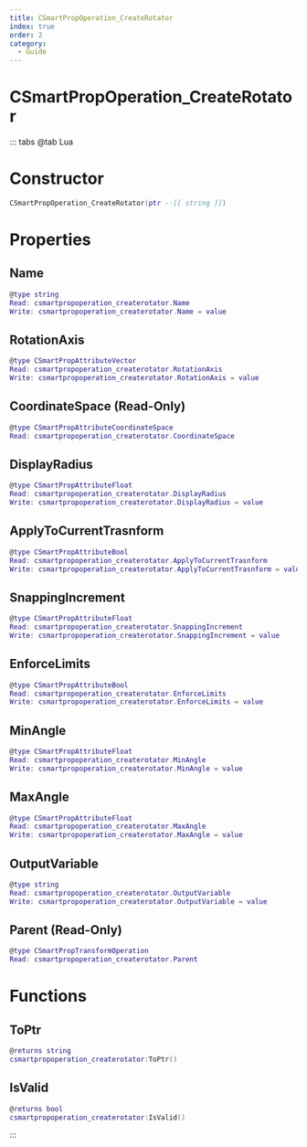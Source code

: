```yaml
---
title: CSmartPropOperation_CreateRotator
index: true
order: 2
category:
  - Guide
---
```


# CSmartPropOperation_CreateRotator

::: tabs
@tab Lua
# Constructor
```lua
CSmartPropOperation_CreateRotator(ptr --[[ string ]])
```
# Properties
## Name 
```lua
@type string
Read: csmartpropoperation_createrotator.Name
Write: csmartpropoperation_createrotator.Name = value
```
## RotationAxis 
```lua
@type CSmartPropAttributeVector
Read: csmartpropoperation_createrotator.RotationAxis
Write: csmartpropoperation_createrotator.RotationAxis = value
```
## CoordinateSpace (Read-Only)
```lua
@type CSmartPropAttributeCoordinateSpace
Read: csmartpropoperation_createrotator.CoordinateSpace
```
## DisplayRadius 
```lua
@type CSmartPropAttributeFloat
Read: csmartpropoperation_createrotator.DisplayRadius
Write: csmartpropoperation_createrotator.DisplayRadius = value
```
## ApplyToCurrentTrasnform 
```lua
@type CSmartPropAttributeBool
Read: csmartpropoperation_createrotator.ApplyToCurrentTrasnform
Write: csmartpropoperation_createrotator.ApplyToCurrentTrasnform = value
```
## SnappingIncrement 
```lua
@type CSmartPropAttributeFloat
Read: csmartpropoperation_createrotator.SnappingIncrement
Write: csmartpropoperation_createrotator.SnappingIncrement = value
```
## EnforceLimits 
```lua
@type CSmartPropAttributeBool
Read: csmartpropoperation_createrotator.EnforceLimits
Write: csmartpropoperation_createrotator.EnforceLimits = value
```
## MinAngle 
```lua
@type CSmartPropAttributeFloat
Read: csmartpropoperation_createrotator.MinAngle
Write: csmartpropoperation_createrotator.MinAngle = value
```
## MaxAngle 
```lua
@type CSmartPropAttributeFloat
Read: csmartpropoperation_createrotator.MaxAngle
Write: csmartpropoperation_createrotator.MaxAngle = value
```
## OutputVariable 
```lua
@type string
Read: csmartpropoperation_createrotator.OutputVariable
Write: csmartpropoperation_createrotator.OutputVariable = value
```
## Parent (Read-Only)
```lua
@type CSmartPropTransformOperation
Read: csmartpropoperation_createrotator.Parent
```
# Functions
## ToPtr
```lua
@returns string
csmartpropoperation_createrotator:ToPtr()
```
## IsValid
```lua
@returns bool
csmartpropoperation_createrotator:IsValid()
```

:::